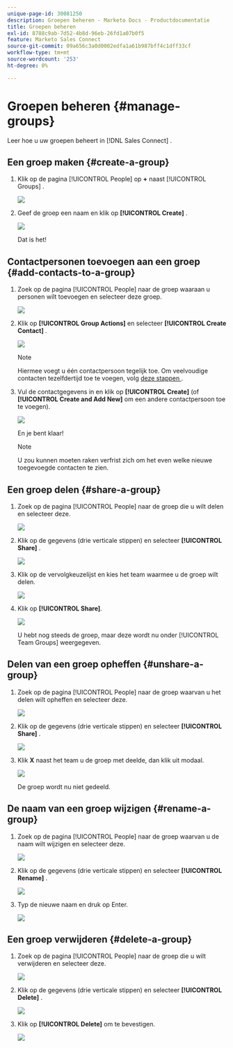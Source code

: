 ```yaml
---
unique-page-id: 30081250
description: Groepen beheren - Marketo Docs - Productdocumentatie
title: Groepen beheren
exl-id: 8788c9ab-7d52-4b8d-96eb-26fd1a07b0f5
feature: Marketo Sales Connect
source-git-commit: 09a656c3a0d0002edfa1a61b987bff4c1dff33cf
workflow-type: tm+mt
source-wordcount: '253'
ht-degree: 0%

---
```


# Groepen beheren {#manage-groups}

Leer hoe u uw groepen beheert in [!DNL Sales Connect] .

## Een groep maken {#create-a-group}

1. Klik op de pagina [!UICONTROL People] op **+** naast [!UICONTROL Groups] .

   ![](assets/one-4.png)

1. Geef de groep een naam en klik op **[!UICONTROL Create]** .

   ![](assets/two-3.png)

   Dat is het!

## Contactpersonen toevoegen aan een groep {#add-contacts-to-a-group}

1. Zoek op de pagina [!UICONTROL People] naar de groep waaraan u personen wilt toevoegen en selecteer deze groep.

   ![](assets/three-3.png)

1. Klik op **[!UICONTROL Group Actions]** en selecteer **[!UICONTROL Create Contact]** .

   ![](assets/four-3.png)

   >[!NOTE]
   >
   >Hiermee voegt u één contactpersoon tegelijk toe. Om veelvoudige contacten tezelfdertijd toe te voegen, volg [&#x200B; deze stappen &#x200B;](/help/marketo/product-docs/marketo-sales-connect/people/managing-contacts/import-contacts-via-csv.md).

1. Vul de contactgegevens in en klik op **[!UICONTROL Create]** (of **[!UICONTROL Create and Add New]** om een andere contactpersoon toe te voegen).

   ![](assets/five-3.png)

   En je bent klaar!

   >[!NOTE]
   >
   >U zou kunnen moeten raken verfrist zich om het even welke nieuwe toegevoegde contacten te zien.

## Een groep delen {#share-a-group}

1. Zoek op de pagina [!UICONTROL People] naar de groep die u wilt delen en selecteer deze.

   ![](assets/six.png)

1. Klik op de gegevens (drie verticale stippen) en selecteer **[!UICONTROL Share]** .

   ![](assets/seven.png)

1. Klik op de vervolgkeuzelijst en kies het team waarmee u de groep wilt delen.

   ![](assets/eight.png)

1. Klik op **[!UICONTROL Share]**.

   ![](assets/nine.png)

   U hebt nog steeds de groep, maar deze wordt nu onder [!UICONTROL Team Groups] weergegeven.

## Delen van een groep opheffen {#unshare-a-group}

1. Zoek op de pagina [!UICONTROL People] naar de groep waarvan u het delen wilt opheffen en selecteer deze.

   ![](assets/ten.png)

1. Klik op de gegevens (drie verticale stippen) en selecteer **[!UICONTROL Share]** .

   ![](assets/eleven.png)

1. Klik **X** naast het team u de groep met deelde, dan klik uit modaal.

   ![](assets/twelve.png)

   De groep wordt nu niet gedeeld.

## De naam van een groep wijzigen {#rename-a-group}

1. Zoek op de pagina [!UICONTROL People] naar de groep waarvan u de naam wilt wijzigen en selecteer deze.

   ![](assets/six.png)

1. Klik op de gegevens (drie verticale stippen) en selecteer **[!UICONTROL Rename]** .

   ![](assets/thirteen.png)

1. Typ de nieuwe naam en druk op Enter.

   ![](assets/fourteen.png)

## Een groep verwijderen {#delete-a-group}

1. Zoek op de pagina [!UICONTROL People] naar de groep die u wilt verwijderen en selecteer deze.

   ![](assets/fifteen.png)

1. Klik op de gegevens (drie verticale stippen) en selecteer **[!UICONTROL Delete]** .

   ![](assets/sixteen.png)

1. Klik op **[!UICONTROL Delete]** om te bevestigen.

   ![](assets/seventeen.png)

